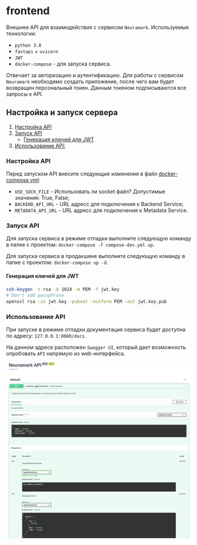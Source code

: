 # frontend

Внешнее API для взаимодействия с сервисом `Neuramark`. Используемые технологии:
* `python 3.8`
* `fastapi` + `uvicorn`
* `JWT`
* `docker-compose` - для запуска сервиса.

Отвечает за авторизацию и аутентификацию. Для работы с сервисом `Neuramark` необходимо создать приложение, после чего вам будет возвращен персональный токен.
Данным токеном подписываются все запросы к API.

## Настройка и запуск сервера

1. [Настройка API](#настройка-API)
1. [Запуск API](#запуск-API)
    * [Генерация ключей для JWT](#генерация-ключей-для-jwt)
1. [Использование API:](#использование-API)

### Настройка API

Перед запуском API внесите следующие изменения в файл [docker-compose.yml](docker-compose.yml):

* `USE_SOCK_FILE` - Использовать ли socket файл? Допустимые значения: True, False;
* `BACKEND_API_URL` - URL адресс для подключения к Backend Service;
* `METADATA_API_URL` - URL адресс для подключения к Metadata Service.

### Запуск API

Для запуска сервиса в режиме отладки выполните следующую команду в папке с проектом: `docker-compose -f compose-dev.yml up`.

Для запуска сервиса в продакшене выполните следующую команду в папке с проектом: `docker-compose up -d`.

#### Генерация ключей для JWT

```bash
ssh-keygen -t rsa -b 1024 -m PEM -f jwt.key
# Don't add passphrase
openssl rsa -in jwt.key -pubout -outform PEM -out jwt.key.pub
```

### Использование API

При запуске в режиме отладки документация сервиса будет доступна по адресу: `127.0.0.1:8080/docs`.

На данном адресе расположен `Swagger UI`, который дает возможность опробовать `API` напрямую из web-интерфейса.

![screenshot](screenshot.png)
